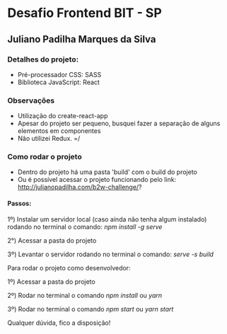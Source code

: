 # Desafio Frontend BIT - SP

## Juliano Padilha Marques da Silva

### Detalhes do projeto:

- Pré-processador CSS: SASS
- Biblioteca JavaScript: React

### Observações

- Utilização do create-react-app
- Apesar do projeto ser pequeno, busquei fazer a separação de alguns elementos em componentes
- Não utilizei Redux. =/

### Como rodar o projeto

- Dentro do projeto há uma pasta 'build' com o build do projeto
- Ou é possível acessar o projeto funcionando pelo link: http://julianopadilha.com/b2w-challenge/?

#### Passos:
1º) Instalar um servidor local (caso ainda não tenha algum instalado) rodando no terminal o comando: *npm install -g serve*

2°) Acessar a pasta do projeto

3º) Levantar o servidor rodando no terminal o comando: *serve -s build*

Para rodar o projeto como desenvolvedor:

1º) Acessar a pasta do projeto

2º) Rodar no terminal o comando *npm install* ou *yarn*

3º) Rodar no terminal o comando *npm start* ou *yarn start*

Qualquer dúvida, fico a disposição! 
